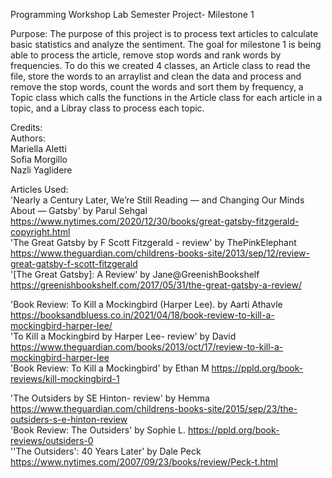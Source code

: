 Programming Workshop Lab Semester Project- Milestone 1 <br>

Purpose:
The purpose of this project is to process text articles to calculate basic statistics and analyze the sentiment. The goal for milestone 1 is being able to process the article, remove stop words and rank words by frequencies. To do this we created 4 classes, an Article class to read the file, store the words to an arraylist and clean the data and process and remove the stop words, count the words and sort them by frequency, a Topic class which calls the functions in the Article class for each article in a topic, and a Libray class to process each topic.

Credits:<br>
Authors:<br>
Mariella Aletti<br>
Sofia Morgillo<br>
Nazli Yaglidere<br>

Articles Used:<br>
'Nearly a Century Later, We’re Still Reading — and Changing Our Minds About — Gatsby' by Parul Sehgal https://www.nytimes.com/2020/12/30/books/great-gatsby-fitzgerald-copyright.html<br>
'The Great Gatsby by F Scott Fitzgerald - review' by ThePinkElephant https://www.theguardian.com/childrens-books-site/2013/sep/12/review-great-gatsby-f-scott-fitzgerald<br>
'[The Great Gatsby]: A Review' by Jane@GreenishBookshelf https://greenishbookshelf.com/2017/05/31/the-great-gatsby-a-review/<br>

'Book Review: To Kill a Mockingbird (Harper Lee). by Aarti Athavle https://booksandbluess.co.in/2021/04/18/book-review-to-kill-a-mockingbird-harper-lee/<br>
'To Kill a Mockingbird by Harper Lee- review' by David https://www.theguardian.com/books/2013/oct/17/review-to-kill-a-mockingbird-harper-lee<br>
'Book Review: To Kill a Mockingbird' by Ethan M https://ppld.org/book-reviews/kill-mockingbird-1<br>

'The Outsiders by SE Hinton- review' by Hemma https://www.theguardian.com/childrens-books-site/2015/sep/23/the-outsiders-s-e-hinton-review<br>
'Book Review: The Outsiders' by Sophie L. https://ppld.org/book-reviews/outsiders-0<br>
''The Outsiders': 40 Years Later' by Dale Peck https://www.nytimes.com/2007/09/23/books/review/Peck-t.html<br>
